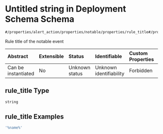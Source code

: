 # Untitled string in Deployment Schema Schema

```txt
#/properties/alert_action/properties/notable/properties/rule_title#/properties/alert_action/properties/notable/properties/rule_title
```

Rule title of the notable event

| Abstract            | Extensible | Status         | Identifiable            | Custom Properties | Additional Properties | Access Restrictions | Defined In                                                                       |
| :------------------ | :--------- | :------------- | :---------------------- | :---------------- | :-------------------- | :------------------ | :------------------------------------------------------------------------------- |
| Can be instantiated | No         | Unknown status | Unknown identifiability | Forbidden         | Allowed               | none                | [deployments.spec.json*](../../out/deployments.spec.json "open original schema") |

## rule_title Type

`string`

## rule_title Examples

```yaml
'%name%'

```
